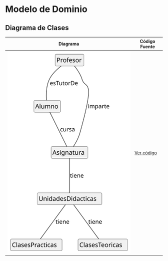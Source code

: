 # Modelo de Dominio
## Diagrama de Clases 
| Diagrama | Código Fuente |
|----------|---------------|
| ![Diagrama de Clases](Imagenes/diagramaclases.svg) | [Ver código](https://github.com/celiabecerril/24-25-IdSw1-SDR/blob/reunion-001/modelosUML/evas.puml) |

